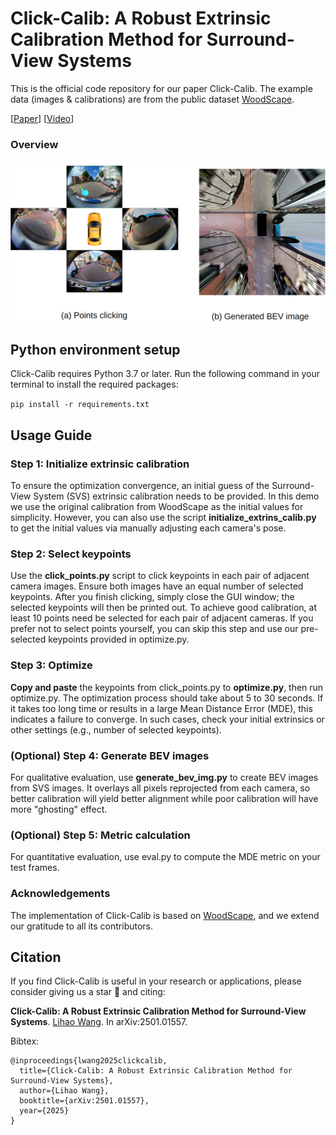 # Click-Calib: A Robust Extrinsic Calibration Method for Surround-View Systems

This is the official code repository for our paper Click-Calib. The example data (images & calibrations) are from the public dataset [WoodScape](https://github.com/valeoai/WoodScape).

[[Paper](https://arxiv.org/abs/2501.01557)] [[Video](https://www.youtube.com/watch?v=p4pmqPD5JJU)]

### Overview
![Click-Calib](assets/click-calib.png)

## Python environment setup

Click-Calib requires Python 3.7 or later. Run the following command in your terminal to install the required packages:

`pip install -r requirements.txt`

## Usage Guide

### Step 1: Initialize extrinsic calibration

To ensure the optimization convergence, an initial guess of the Surround-View System (SVS) extrinsic calibration needs to 
be provided. In this demo we use the original calibration from WoodScape as the initial values for simplicity. However, 
you can also use the script **initialize_extrins_calib.py** to get the initial values via manually adjusting each camera's pose.

### Step 2: Select keypoints

Use the **click_points.py** script to click keypoints in each pair of adjacent camera images. Ensure both images have an equal 
number of selected keypoints. After you finish clicking, simply close the GUI window; the selected keypoints will then be 
printed out. To achieve good calibration, at least 10 points need be selected for each pair of adjacent cameras. If you 
prefer not to select points yourself, you can skip this step and use our pre-selected keypoints provided in optimize.py.

### Step 3: Optimize

**Copy and paste** the keypoints from click_points.py to **optimize.py**, then run optimize.py. The optimization process should 
take about 5 to 30 seconds. If it takes too long time or results in a large Mean Distance Error (MDE), this indicates 
a failure to converge. In such cases, check your initial extrinsics or other settings (e.g., number of selected keypoints).

### (Optional) Step 4: Generate BEV images

For qualitative evaluation, use **generate_bev_img.py** to create BEV images from SVS images. It overlays all pixels 
reprojected from each camera, so better calibration will yield better alignment while poor calibration will have more 
"ghosting" effect.

### (Optional) Step 5: Metric calculation

For quantitative evaluation, use eval.py to compute the MDE metric on your test frames.

### Acknowledgements

The implementation of Click-Calib is based on [WoodScape](https://github.com/valeoai/WoodScape), and we extend our 
gratitude to all its contributors.

## Citation
If you find Click-Calib is useful in your research or applications, please consider giving us a star 🌟 and citing:

**Click-Calib: A Robust Extrinsic Calibration Method for Surround-View Systems**.
[Lihao Wang](https://scholar.google.com/citations?user=u2NnHowAAAAJ&hl=en). In arXiv:2501.01557.

Bibtex:
```
@inproceedings{lwang2025clickcalib,
  title={Click-Calib: A Robust Extrinsic Calibration Method for Surround-View Systems},
  author={Lihao Wang},
  booktitle={arXiv:2501.01557},
  year={2025}
}
```
